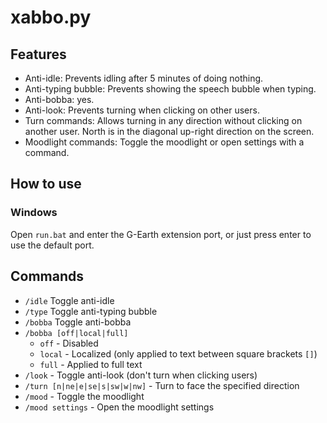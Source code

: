 # xabbo.py

## Features
* Anti-idle: Prevents idling after 5 minutes of doing nothing.
* Anti-typing bubble: Prevents showing the speech bubble when typing.
* Anti-bobba: yes.
* Anti-look: Prevents turning when clicking on other users.
* Turn commands: Allows turning in any direction without clicking on another user. North is in the diagonal up-right direction on the screen.
* Moodlight commands: Toggle the moodlight or open settings with a command.

## How to use
### Windows
Open `run.bat` and enter the G-Earth extension port, or just press enter to use the default port.

## Commands
* `/idle` Toggle anti-idle
* `/type` Toggle anti-typing bubble
* `/bobba` Toggle anti-bobba
* `/bobba [off|local|full]`
  * `off` - Disabled
  * `local` - Localized (only applied to text between square brackets `[]`)
  * `full` - Applied to full text
* `/look` - Toggle anti-look (don't turn when clicking users)
* `/turn [n|ne|e|se|s|sw|w|nw]` - Turn to face the specified direction
* `/mood` - Toggle the moodlight
* `/mood settings` - Open the moodlight settings
